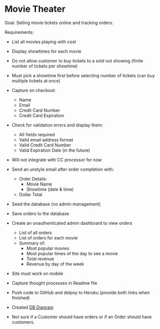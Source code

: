 # Movie Theater

Goal: Selling movie tickets online and tracking orders.

Requirements:

- List all movies playing with cost
- Display showtimes for each movie
- Do not allow customer to buy tickets to a sold out showing (finite number of tickets per showtime)
- Must pick a showtime first before selecting number of tickets (can buy multiple tickets at once)
- Capture on checkout:
  - Name
  - Email
  - Credit Card Number
  - Credit Card Expiration
- Check for validation errors and display them:
  - All fields required
  - Valid email address format
  - Valid Credit Card Number
  - Valid Expiration Date (in the future)
- Will not integrate with CC processor for now
- Send an unstyle email after order completion with:
  - Order Details:
    - Movie Name
    - Showtime (date & time)
  - Dollar Total
- Seed the database (no admin management)
- Save orders to the database
- Create an unauthenticated admin dashboard to view orders
  - List of all orders
  - List of orders for each movie
  - Summary of:
    - Most popular movies
    - Most popular times of the day to see a movie
    - Total revenue
    - Revenue by day of the week
- Site must work on mobile
- Capture thought processes in Readme file
- Push code to GitHub and delpoy to Heroku (provide both links when finished)

- Created [DB Diagram](https://dbdiagram.io/d/60a2e757b29a09603d154743)

- Not sure if a Customer should have orders or if an Order should have customers.
